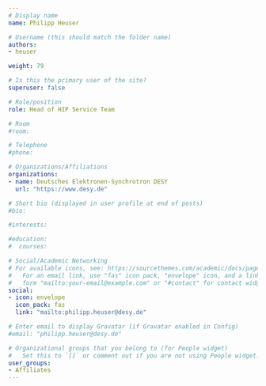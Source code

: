 ```yaml
---
# Display name
name: Philipp Heuser

# Username (this should match the folder name)
authors:
- heuser

weight: 79

# Is this the primary user of the site?
superuser: false

# Role/position
role: Head of HIP Service Team

# Room
#room:

# Telephone
#phone:

# Organizations/Affiliations
organizations:
- name: Deutsches Elektronen-Synchrotron DESY
  url: "https://www.desy.de"

# Short bio (displayed in user profile at end of posts)
#bio:

#interests:

#education:
#  courses:

# Social/Academic Networking
# For available icons, see: https://sourcethemes.com/academic/docs/page-builder/#icons
#   For an email link, use "fas" icon pack, "envelope" icon, and a link in the
#   form "mailto:your-email@example.com" or "#contact" for contact widget.
social:
- icon: envelope
  icon_pack: fas
  link: "mailto:philipp.heuser@desy.de"

# Enter email to display Gravatar (if Gravatar enabled in Config)
#email: "philipp.heuser@desy.de"

# Organizational groups that you belong to (for People widget)
#   Set this to `[]` or comment out if you are not using People widget.
user_groups:
- Affiliates
---
```

